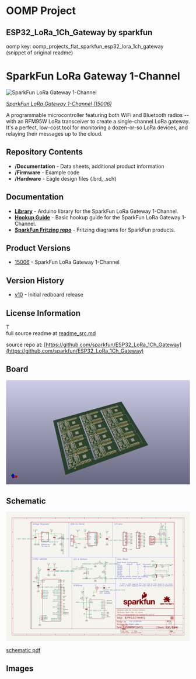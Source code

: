# OOMP Project  
## ESP32_LoRa_1Ch_Gateway  by sparkfun  
  
oomp key: oomp_projects_flat_sparkfun_esp32_lora_1ch_gateway  
(snippet of original readme)  
  
SparkFun LoRa Gateway 1-Channel  
========================================  
  
![SparkFun LoRa Gateway 1-Channel](https://cdn.sparkfun.com/assets/parts/1/3/3/2/1/15006-SparkFun_LoRa_Gateway_-_1-Channel__ESP32_-01.jpg)  
  
[*SparkFun LoRa Gateway 1-Channel (15006)*](https://www.sparkfun.com/products/15006)  
  
A programmable microcontroller featuring both WiFi and Bluetooth radios -- with an RFM95W LoRa transceiver to create a single-channel LoRa gateway. It's a perfect, low-cost tool for monitoring a dozen-or-so LoRa devices, and relaying their messages up to the cloud.  
  
Repository Contents  
-------------------  
  
* **/Documentation** - Data sheets, additional product information  
* **/Firmware** - Example code   
* **/Hardware** - Eagle design files (.brd, .sch)  
  
Documentation  
--------------  
* **[Library](https://github.com/sparkfun/ESP32_LoRa_1Ch_Gateway)** - Arduino library for the SparkFun LoRa Gateway 1-Channel.  
* **[Hookup Guide](https://learn.sparkfun.com/tutorials/sparkfun-lora-gateway-1-channel-hookup-guide)** - Basic hookup guide for the SparkFun LoRa Gateway 1-Channel.  
* **[SparkFun Fritzing repo](https://github.com/sparkfun/Fritzing_Parts)** - Fritzing diagrams for SparkFun products.  
  
Product Versions  
----------------  
* [15006](https://www.sparkfun.com/products/15006) - SparkFun LoRa Gateway 1-Channel  
  
Version History  
---------------  
* [v10](https://github.com/sparkfun/ESP32_LoRa_1Ch_Gateway/releases/tag/v10) - Initial redboard release  
  
  
  
License Information  
-------------------  
  
T  
  full source readme at [readme_src.md](readme_src.md)  
  
source repo at: [https://github.com/sparkfun/ESP32_LoRa_1Ch_Gateway](https://github.com/sparkfun/ESP32_LoRa_1Ch_Gateway)  
## Board  
  
[![working_3d.png](working_3d_600.png)](working_3d.png)  
## Schematic  
  
[![working_schematic.png](working_schematic_600.png)](working_schematic.png)  
  
[schematic pdf](working_schematic.pdf)  
## Images  
